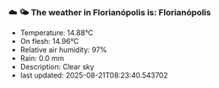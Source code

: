 ### ☁️ 🌤️  The weather in Florianópolis is: Florianópolis

- Temperature: 14.88°C
- On flesh: 14.96°C
- Relative air humidity: 97%
- Rain: 0.0 mm
- Description: Clear sky
- last updated: 2025-08-21T08:23:40.543702
